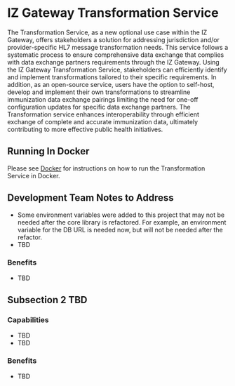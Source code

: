 # IZ Gateway Transformation Service

The Transformation Service, as a new optional use case within the IZ Gateway, offers stakeholders a solution for addressing jurisdiction and/or provider-specific HL7 message transformation needs. This service follows a systematic process to ensure comprehensive data exchange that complies with data exchange partners requirements through the IZ Gateway. Using the IZ Gateway Transformation Service, stakeholders can efficiently identify and implement transformations tailored to their specific requirements. In addition, as an open-source service, users have the option to self-host, develop and implement their own transformations to streamline immunization data exchange pairings limiting the need for one-off configuration updates for specific data exchange partners. The Transformation service enhances interoperability through efficient exchange of complete and accurate immunization data, ultimately contributing to more effective public health initiatives.

## Running In Docker

Please see [Docker](docs/Docker.md) for instructions on how to run the Transformation Service in Docker.

## Development Team Notes to Address

- Some environment variables were added to this project that may not be needed after the core library is refactored.  For example, an environment variable for the DB URL is needed now, but will not be needed after the refactor.
- TBD

### Benefits

- TBD

## Subsection 2 TBD

### Capabilities

- TBD
- TBD

### Benefits

- TBD
